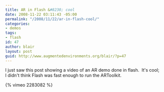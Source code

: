 ```yaml
---
title: AR in Flash &#8230; cool
date: 2008-11-22 03:11:43 -05:00
permalink: "/2008/11/22/ar-in-flash-cool/"
categories:
- demos
tags:
- flash
id: 47
author: blair
layout: post
guid: http://www.augmentedenvironments.org/blair/?p=47
---
```


I just saw this post showing a video of an AR demo done in flash.  It's cool;   I didn't think Flash was fast enough to run the ARToolkit.

{% vimeo 2283082 %} 
